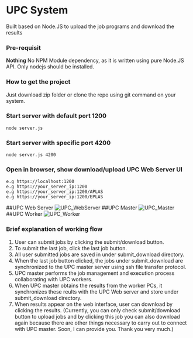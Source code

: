 # UPC System
Built based on Node.JS to upload the job programs and download the results

### Pre-requisit
**Nothing** No NPM Module dependency, as it is written using pure Node.JS API. Only nodejs should be installed.


### How to get the project
Just download zip folder or clone the repo using git command on your system.

### Start server with default port 1200
```
node server.js
```

### Start server with specific port 4200
```
node server.js 4200
```

### Open in browser, show download/upload UPC Web Server UI
```
e.g https://localhost:1200
e.g https://your_server_ip:1200
e.g https://your_server_ip:1200/APLAS
e.g https://your_server_ip:1200/EPLAS
```
##UPC Web Server
![UPC_WebServer](https://user-images.githubusercontent.com/79504426/117984411-ca809480-b372-11eb-88c9-95ee8b59dbde.png)
##UPC Master
![UPC_Master](https://user-images.githubusercontent.com/79504426/117984199-97d69c00-b372-11eb-9f7d-a9a58e7ffb0f.png)
##UPC Worker
![UPC_Worker](https://user-images.githubusercontent.com/79504426/117984602-f13ecb00-b372-11eb-8820-7d1f1b850072.png)
### Brief explanation of working flow
1. User can submit jobs by clicking the submit/download button.
2. To submit the last job, click the last job button.
3. All user submitted jobs are saved in under submit_download directory.
4. When the last job button clicked, the jobs under submit_download are synchronized to the UPC master server using ssh file transfer protocol.
5. UPC master performs the job management and execution process collaborating with UPC workers.
6. When UPC master obtains the results from the worker PCs, it synchronizes these reults with the UPC Web server and store under submit_download directory.
7. When results appear on the web interface, user can download by clicking the results.
(Currently, you can only check submit/download button to upload jobs and by clicking this job you can also download again because there are other things necessary to carry out to connect with UPC master. Soon, I can provide you. Thank you very much.) 

